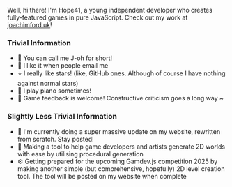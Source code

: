 Well, hi there! I'm Hope41, a young independent developer who creates fully-featured games in pure JavaScript. Check out my work at [joachimford.uk](https://joachimford.uk)!

### Trivial Information
- 👾 You can call me J-oh for short!
- 📧 I like it when people email me
- ⭐ I really like stars! (like, GitHub ones. Although of course I have nothing against normal stars)
- 🎹 I play piano sometimes!
- 💬 Game feedback is welcome! Constructive criticism goes a long way ~

### Slightly Less Trivial Information
- 🔧 I'm currently doing a super massive update on my website, rewritten from scratch. Stay posted!
- 🚧 Making a tool to help game developers and artists generate 2D worlds with ease by utilising procedural generation
- ⚙️ Getting prepared for the upcoming Gamdev.js competition 2025 by making another simple (but comprehensive, hopefully) 2D level creation tool. The tool will be posted on my website when complete
